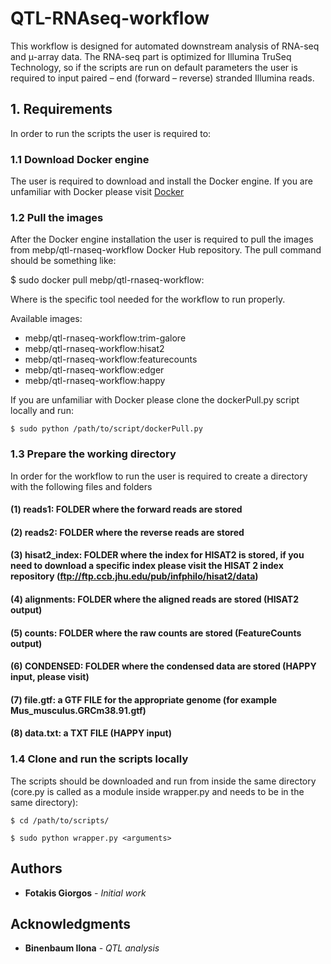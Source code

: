 # QTL-RNAseq-workflow

This workflow is designed for automated downstream analysis of RNA-seq and μ-array data. The RNA-seq part is optimized for Illumina TruSeq Technology, so if the scripts are run on default parameters the user is required to input paired – end (forward – reverse) stranded Illumina reads.

## 1. Requirements

In order to run the scripts the user is required to:

### 1.1 Download Docker engine
The user is required to download and install the Docker engine. If you are unfamiliar with Docker please visit [Docker](https://docs.docker.com/install/)

### 1.2 Pull the images
After the Docker engine installation the user is required to pull the images from mebp/qtl-rnaseq-workflow Docker Hub repository. The pull command should be something like:

$ sudo docker pull mebp/qtl-rnaseq-workflow:<tag>

Where <tag> is the specific tool needed for the workflow to run properly.

Available images:
* mebp/qtl-rnaseq-workflow:trim-galore
* mebp/qtl-rnaseq-workflow:hisat2
* mebp/qtl-rnaseq-workflow:featurecounts
* mebp/qtl-rnaseq-workflow:edger
* mebp/qtl-rnaseq-workflow:happy


If you are unfamiliar with Docker please clone the dockerPull.py script locally and run:

```
$ sudo python /path/to/script/dockerPull.py
```

### 1.3 Prepare the working directory
In order for the workflow to run the user is required to create a directory with the following files and folders

#### (1) reads1: FOLDER where the forward reads are stored
#### (2) reads2: FOLDER where the reverse reads are stored
#### (3) hisat2_index:  FOLDER where the index for HISAT2 is stored, if you need to download a specific index please visit the HISAT 2 index repository (ftp://ftp.ccb.jhu.edu/pub/infphilo/hisat2/data)
#### (4) alignments: FOLDER where the aligned reads are stored (HISAT2 output)
#### (5) counts: FOLDER where the raw counts are stored (FeatureCounts output)
#### (6) CONDENSED: FOLDER where the condensed data are stored (HAPPY input, please visit)
#### (7) file.gtf: a GTF FILE for the appropriate genome (for example Mus_musculus.GRCm38.91.gtf)
#### (8) data.txt: a TXT FILE (HAPPY input)

### 1.4 Clone and run the scripts locally
The scripts should be downloaded and run from inside the same directory (core.py is called as a module inside wrapper.py and needs to be in the same directory):
```
$ cd /path/to/scripts/

$ sudo python wrapper.py <arguments>
```

## Authors

* **Fotakis Giorgos** - *Initial work*

## Acknowledgments

* **Binenbaum Ilona** - *QTL analysis*
